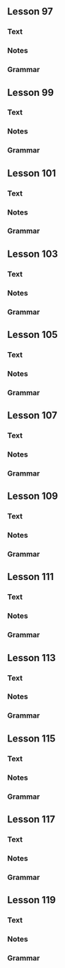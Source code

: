 ## Lesson 97
### Text

### Notes

### Grammar

## Lesson 99
### Text

### Notes

### Grammar

## Lesson 101
### Text

### Notes

### Grammar

## Lesson 103
### Text

### Notes

### Grammar

## Lesson 105
### Text

### Notes

### Grammar

## Lesson 107
### Text

### Notes

### Grammar

## Lesson 109
### Text

### Notes

### Grammar

## Lesson 111
### Text

### Notes

### Grammar

## Lesson 113
### Text

### Notes

### Grammar

## Lesson 115
### Text

### Notes

### Grammar

## Lesson 117
### Text

### Notes

### Grammar

## Lesson 119
### Text

### Notes

### Grammar
